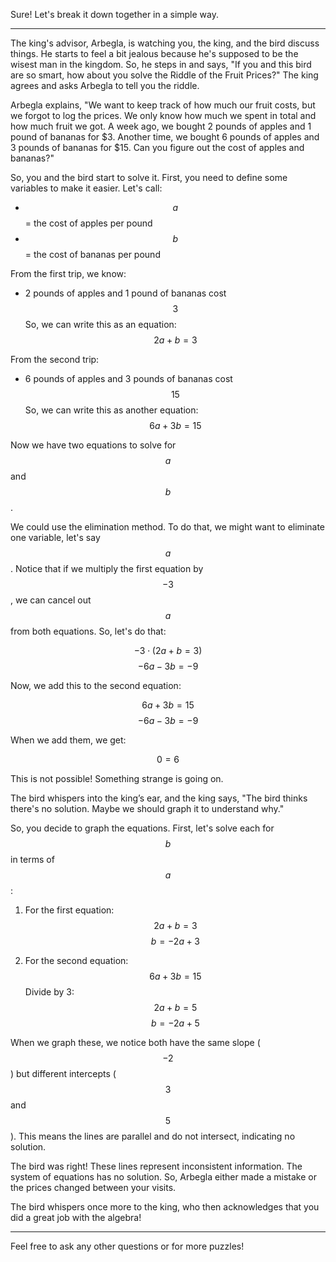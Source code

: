Sure! Let's break it down together in a simple way. 

---

The king's advisor, Arbegla, is watching you, the king, and the bird discuss things. He starts to feel a bit jealous because he's supposed to be the wisest man in the kingdom. So, he steps in and says, "If you and this bird are so smart, how about you solve the Riddle of the Fruit Prices?" The king agrees and asks Arbegla to tell you the riddle.

Arbegla explains, "We want to keep track of how much our fruit costs, but we forgot to log the prices. We only know how much we spent in total and how much fruit we got. A week ago, we bought 2 pounds of apples and 1 pound of bananas for $3. Another time, we bought 6 pounds of apples and 3 pounds of bananas for $15. Can you figure out the cost of apples and bananas?"

So, you and the bird start to solve it. First, you need to define some variables to make it easier. Let's call:

- $$a$$ = the cost of apples per pound
- $$b$$ = the cost of bananas per pound

From the first trip, we know:
- 2 pounds of apples and 1 pound of bananas cost $$3$$
So, we can write this as an equation: $$2a + b = 3$$

From the second trip:
- 6 pounds of apples and 3 pounds of bananas cost $$15$$
So, we can write this as another equation: $$6a + 3b = 15$$

Now we have two equations to solve for $$a$$ and $$b$$.

We could use the elimination method. To do that, we might want to eliminate one variable, let's say $$a$$. Notice that if we multiply the first equation by $$-3$$, we can cancel out $$a$$ from both equations. So, let's do that:

$$-3 \cdot (2a + b = 3)$$
$$-6a - 3b = -9$$

Now, we add this to the second equation:

$$6a + 3b = 15$$
$$-6a - 3b = -9$$

When we add them, we get:

$$0 = 6$$ 

This is not possible! Something strange is going on. 

The bird whispers into the king’s ear, and the king says, "The bird thinks there's no solution. Maybe we should graph it to understand why."

So, you decide to graph the equations. First, let's solve each for $$b$$ in terms of $$a$$:

1. For the first equation: $$2a + b = 3$$
    $$b = -2a + 3$$

2. For the second equation: $$6a + 3b = 15$$
    Divide by 3:
    $$2a + b = 5$$
    $$b = -2a + 5$$

When we graph these, we notice both have the same slope ($$-2$$) but different intercepts ($$3$$ and $$5$$). This means the lines are parallel and do not intersect, indicating no solution.

The bird was right! These lines represent inconsistent information. The system of equations has no solution. So, Arbegla either made a mistake or the prices changed between your visits. 

The bird whispers once more to the king, who then acknowledges that you did a great job with the algebra!

---

Feel free to ask any other questions or for more puzzles!